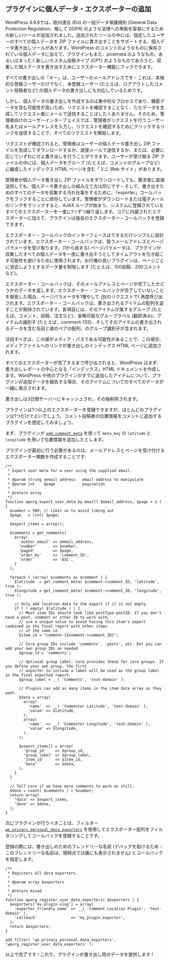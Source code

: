 <!-- 
## Adding the Personal Data Exporter to Your Plugin
 -->
## プラグインに個人データ・エクスポーターの追加

<!-- 
In WordPress 4.9.6, new tools were added to make compliance easier with laws like the European Union's General Data Protection Regulation, or GDPR for short. Among the tools added is a Personal Data Export tool which supports exporting all the personal data for a given user in a ZIP file. In addition to the personal data stored in things like WordPress comments, plugins can also hook into the exporter feature to export the personal data they collect, whether it be in something like postmeta or even an entirely new Custom Post Type (CPT).
 -->
WordPress 4.9.6では、欧州連合 (EU) の一般データ保護規則 (General Data Protection Regulation、略して GDPR) のような法律への準拠を容易にするための新しいツールが追加されました。追加されたツールの中には、指定したユーザーのすべての個人データを ZIP ファイルに書き出すことをサポートする、個人データ書き出しツールがあります。WordPress のコメントのようなものに保存されている個人データに加えて、プラグインもまた、postmeta のようなもの、あるいはまったく新しいカスタム投稿タイプ (CPT) のようなものであろうと、収集した個人データを書き出すためにエクスポーター機能にフックできます。

<!-- 
The "key" for all the exports is the user's email address – this was chosen because it supports exporting personal data for both full-fledged registered users and also unregistered users (e.g. like a logged out commenter).
 -->
すべての書き出しの「キー」は、ユーザーのメールアドレスです – これは、本格的な登録ユーザーだけでなく、未登録ユーザー (たとえば、ログアウトしたコメント投稿者など) の個人データの書き出しにも対応しているためです。

<!-- 
However, since assembling a personal data export could be an intensive process and will likely contain sensitive data, we don't want to just generate it and email it to the requestor without confirming the request, so the admin-facing user interface starts all requests by having the admin enter the username or email address making the request and then sends then a link to click to confirm their request.
 -->
しかし、個人データの書き出しを作成するのは集中的なプロセスであり、機密データを含む可能性が高いため、リクエストを確認することなく、ただデータを生成してリクエスト者にメールで送信することはしたくありません。そのため、管理者向けのユーザーインターフェイスでは、管理者がリクエストを行うユーザー名またはメールアドレスを入力し、リクエストを確認するためにクリックするリンクを送信することで、すべてのリクエストを開始します。

<!-- 
Once a request has been confirmed, the admin can generate and download or directly email the personal data export ZIP file for the user, or do the export anyways if the need arises. Inside the ZIP file the user receives, they will find a "mini website" with an index HTML page containing their personal data organized in groups (e.g. a group for comments, etc. )
 -->
リクエストが確認されると、管理者はユーザーの個人データ書き出し ZIP ファイルを生成してダウンロードするか、直接メールで送信するか、または、必要に応じていずれにせよ書き出しを行うことができます。ユーザーが受け取る ZIP ファイルの中には、個人データをグループ (たとえば、コメントのグループなど) に編成したインデックス HTML ページを含む「ミニ Web サイト」があります。

<!-- 
Whether the admin downloads the personal data export ZIP file or sends it directly to the requestor, the way the personal data export is assembled is identical – and relies on hooking "exporter" callbacks to do the dirty work of collecting all the data for the export. When the admin clicks on the download or email link, an AJAX loop begins that iterates over all the exporters registered in the system, one at a time. In addition to exporters built into core, plugins can register their own exporter callbacks.
 -->
管理者が個人データ書き出し ZIP ファイルをダウンロードしても、要求者に直接送信しても、個人データ書き出しの組み立て方は同じです – そして、書き出すためのすべてのデータを収集する汚れ仕事をするために、「exporter」コールバックをフックすることに依存しています。管理者がダウンロードまたは電子メールのリンクをクリックすると、AJAX ループが始まり、システムに登録されているすべてのエクスポーターを一度に1つずつ繰り返します。コアに内蔵されたエクスポーターに加えて、プラグインは独自のエクスポーター・コールバックを登録できます。

<!-- 
The exporter callback interface is designed to be as simple as possible. A exporter callback receives the email address we are working with and a page parameter as well. The page parameter (which starts at 1) is used to avoid plugins potentially causing timeouts by attempting to export all the personal data they've collected at once. A well behaved plugin will limit the amount of data it attempts to erase per page (e.g. 100 posts, 200 comments, etc.)
 -->
エクスポーター・コールバックのインターフェースはできるだけシンプルに設計されています。エクスポーター・コールバックは、扱うメールアドレスとページパラメータを受け取ります。(1から始まる) ページパラメータは、プラグインが収集したすべての個人データを一度に書き出そうとしてタイムアウトを引き起こす可能性を避けるために使用されます。お行儀の良いプラグインは、ページごとに消去しようとするデータ量を制限します (たとえば、100投稿、200コメントなど)。

<!-- 
The exporter callback replies with whatever data it has for that email address and page and whether it is done or not. If a exporter callback reports that it is not done, it will be called again (in a separate request) with the page parameter incremented by 1. Exporter callbacks are expected to return an array of items for the export. Each item contains an a group identifier for the group of which the item is a part (e.g. comments, posts, orders, etc.), an optional group label (translated), an item identifier (e.g. comment-133) and then an array of name, value pairs containing the data to be exported for that item.
 -->
エクスポーター・コールバックは、そのメールアドレスとページが完了したかどうかのデータを返します。エクスポーター・コールバックが完了していないことを報告した場合、ページパラメータを1増やして (別のリクエストで) 再度呼び出されます。エクスポーター・コールバックは、書き出されるアイテムの配列を返すことが期待されています。各項目には、そのアイテムが属するグループ (たとえば、コメント、投稿、注文など)、省略可能なグループラベル (翻訳済み)、アイテムの識別子 (たとえば、comment-133)、そしてそのアイテムの書き出されるデータを含む名前と値のペアの配列、のグループ識別子が含まれます。

<!-- 
It is noteworthy that the value could be a media path, in which case a link to the media file will be added to the index HTML page in the export.
 -->
注目すべきは、この値がメディア・パスである可能性があることで、この場合、メディアファイルへのリンクが書き出しのインデックス HTML ページに追加されます。

<!-- 
When all the exporters have been called to completion, WordPress first assembles an "index" HTML document that serves as the heart of the export report. If a plugin reports additional data for an item that WordPress or another plugin has already added, all the data for that item will be presented together.
 -->
すべてのエクスポーターが完了するまで呼び出されると、WordPress はまず、書き出しレポートの中心となる「インデックス」HTML ドキュメントを作成します。WordPress や他のプラグインがすでに追加したアイテムについて、プラグインが追加データを報告する場合、そのアイテムについてのすべてのデータが一緒に表示されます。

<!-- 
Exports are cached on the server for 3 days and then deleted.
 -->
書き出しは3日間サーバーにキャッシュされ、その後削除されます。

<!-- 
A plugin can register one or more exporters, but most plugins will only need one. Let's work on a hypothetical plugin which adds location data for the commenter to comments.
 -->
プラグインは1つ以上のエクスポーターを登録できますが、ほとんどのプラグインは1つだけでよいでしょう。コメント投稿者の位置情報をコメントに追加するプラグインを想定してみましょう。

<!-- 
First, let's assume the plugin has used [`add_comment_meta`](https://developer.wordpress.org/reference/functions/add_comment_meta/) to add location data using `meta_key`'s of `latitude` and `longitude`.
 -->
まず、プラグインが [`add_comment_meta`](https://developer.wordpress.org/reference/functions/add_comment_meta/) を使って `meta_key` の `latitude` と `longitude` を用いて位置情報を追加したとします。

<!-- 
The first thing the plugin needs to do is to create an exporter function that accepts an email address and a page, e.g.:
 -->
プラグインが最初に行う必要があるのは、メールアドレスとページを受け付けるエクスポーター関数を作成することです:

```
/**
 * Export user meta for a user using the supplied email.
 *
 * @param string $email_address   email address to manipulate
 * @param int    $page            pagination
 *
 * @return array
 */
function wporg_export_user_data_by_email( $email_address, $page = 1 ) {
  $number = 500; // Limit us to avoid timing out
  $page   = (int) $page;

  $export_items = array();

  $comments = get_comments(
    array(
      'author_email' => $email_address,
      'number'       => $number,
      'paged'        => $page,
      'order_by'     => 'comment_ID',
      'order'        => 'ASC',
    )
  );

  foreach ( (array) $comments as $comment ) {
    $latitude  = get_comment_meta( $comment->comment_ID, 'latitude', true );
    $longitude = get_comment_meta( $comment->comment_ID, 'longitude', true );

    // Only add location data to the export if it is not empty.
    if ( ! empty( $latitude ) ) {
      // Most item IDs should look like postType-postID. If you don't have a post, comment or other ID to work with,
      // use a unique value to avoid having this item's export combined in the final report with other items
      // of the same id.
      $item_id = "comment-{$comment->comment_ID}";

      // Core group IDs include 'comments', 'posts', etc. But you can add your own group IDs as needed
      $group_id = 'comments';

      // Optional group label. Core provides these for core groups. If you define your own group, the first
      // exporter to include a label will be used as the group label in the final exported report.
      $group_label = __( 'Comments', 'text-domain' );

      // Plugins can add as many items in the item data array as they want.
      $data = array(
        array(
          'name'  => __( 'Commenter Latitude', 'text-domain' ),
          'value' => $latitude,
        ),
        array(
          'name'  => __( 'Commenter Longitude', 'text-domain' ),
          'value' => $longitude,
        ),
      );

      $export_items[] = array(
        'group_id'    => $group_id,
        'group_label' => $group_label,
        'item_id'     => $item_id,
        'data'        => $data,
      );
    }
  }

  // Tell core if we have more comments to work on still.
  $done = count( $comments ) > $number;
  return array(
    'data' => $export_items,
    'done' => $done,
  );
}
```

<!-- 
The next thing the plugin needs to do is to register the callback by filtering the exporter array using the [`wp_privacy_personal_data_exporters`](https://developer.wordpress.org/reference/hooks/wp_privacy_personal_data_exporters/) filter.
 -->
次にプラグインが行うべきことは、フィルター [`wp_privacy_personal_data_exporters`](https://developer.wordpress.org/reference/hooks/wp_privacy_personal_data_exporters/) を使用してエクスポーター配列をフィルタリングしてコールバックを登録することです。

<!-- 
When registering you provide a friendly name for the export (to aid in debugging – this friendly name is not shown to anyone at this time) and the callback, e.g.
 -->
登録の際には、書き出しのためのフレンドリーな名前 (デバッグを助けるため - このフレンドリーな名前は、現時点では誰にも表示されません) とコールバックを指定します。

```
/**
 * Registers all data exporters.
 *
 * @param array $exporters
 *
 * @return mixed
 */
function wporg_register_user_data_exporters( $exporters ) {
  $exporters['my-plugin-slug'] = array(
    'exporter_friendly_name' => __( 'Comment Location Plugin', 'text-domain' ),
    'callback'               => 'my_plugin_exporter',
  );
  return $exporters;
}

add_filter( 'wp_privacy_personal_data_exporters', 'wporg_register_user_data_exporters' );
```

<!-- 
And that's all there is to it! Your plugin will now provide data for the export!
 -->
以上で完了です ! これで、プラグインが書き出し用のデータを提供します !
